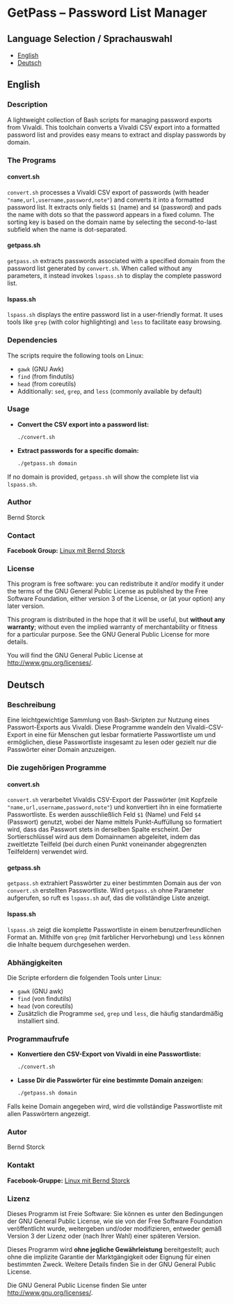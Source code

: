 
# GetPass – Password List Manager

## Language Selection / Sprachauswahl
- [English](#english)
- [Deutsch](#deutsch)

## English
### Description
A lightweight collection of Bash scripts for managing password exports from Vivaldi. This toolchain converts a Vivaldi CSV export into a formatted password list and provides easy means to extract and display passwords by domain.


### The Programs

#### convert.sh
`convert.sh` processes a Vivaldi CSV export of passwords (with header `"name,url,username,password,note"`) and converts it into a formatted password list. It extracts only fields `$1` (name) and `$4` (password) and pads the name with dots so that the password appears in a fixed column. The sorting key is based on the domain name by selecting the second-to-last subfield when the name is dot-separated.

#### getpass.sh
`getpass.sh` extracts passwords associated with a specified domain from the password list generated by `convert.sh`. When called without any parameters, it instead invokes `lspass.sh` to display the complete password list.

#### lspass.sh
`lspass.sh` displays the entire password list in a user-friendly format. It uses tools like `grep` (with color highlighting) and `less` to facilitate easy browsing.


### Dependencies

The scripts require the following tools on Linux:
- `gawk` (GNU Awk)
- `find` (from findutils)
- `head` (from coreutils)
- Additionally: `sed`, `grep`, and `less` (commonly available by default)

### Usage

- **Convert the CSV export into a password list:**
  ```bash
  ./convert.sh
  ```

- **Extract passwords for a specific domain:**
  ```bash
  ./getpass.sh domain
  ```

If no domain is provided, `getpass.sh` will show the complete list via `lspass.sh`.

### Author
Bernd Storck

### Contact
**Facebook Group:** [Linux mit Bernd Storck](https://www.facebook.com/groups/164934964047448)

### License
This program is free software: you can redistribute it and/or modify it under the terms of the GNU General Public License as published by the Free Software Foundation, either version 3 of the License, or (at your option) any later version.

This program is distributed in the hope that it will be useful, but **without any warranty**; without even the implied warranty of merchantability or fitness for a particular purpose. See the GNU General Public License for more details.

You will find the GNU General Public License at <http://www.gnu.org/licenses/>.


## Deutsch

### Beschreibung
Eine leichtgewichtige Sammlung von Bash-Skripten zur Nutzung eines Passwort-Exports aus Vivaldi. Diese Programme wandeln den Vivaldi-CSV-Export in eine für Menschen gut lesbar formatierte Passwortliste um und ermöglichen, diese Passwortliste insgesamt zu lesen oder gezielt nur die Passwörter einer Domain anzuzeigen.

### Die zugehörigen Programme

#### convert.sh
`convert.sh` verarbeitet Vivaldis CSV-Export der Passwörter (mit Kopfzeile `"name,url,username,password,note"`) und konvertiert ihn in eine formatierte Passwortliste. Es werden ausschließlich Feld `$1` (Name) und Feld `$4` (Passwort) genutzt, wobei der Name mittels Punkt-Auffüllung so formatiert wird, dass das Passwort stets in derselben Spalte erscheint. Der Sortierschlüssel wird aus dem Domainnamen abgeleitet, indem das zweitletzte Teilfeld (bei durch einen Punkt voneinander abgegrenzten Teilfeldern) verwendet wird.

#### getpass.sh
`getpass.sh` extrahiert Passwörter zu einer bestimmten Domain aus der von `convert.sh` erstellten Passwortliste. Wird `getpass.sh` ohne Parameter aufgerufen, so ruft es `lspass.sh` auf, das die vollständige Liste anzeigt.

#### lspass.sh
`lspass.sh` zeigt die komplette Passwortliste in einem benutzerfreundlichen Format an. Mithilfe von `grep` (mit farblicher Hervorhebung) und `less` können die Inhalte bequem durchgesehen werden.

### Abhängigkeiten

Die Scripte erfordern die folgenden Tools unter Linux:
- `gawk` (GNU awk)
- `find` (von findutils)
- `head` (von coreutils)
- Zusätzlich die Programme `sed`, `grep` und `less`, die häufig standardmäßig installiert sind.

### Programmaufrufe

- **Konvertiere den CSV-Export von Vivaldi in eine Passwortliste:**
  ```bash
  ./convert.sh
  ```

- **Lasse Dir die Passwörter für eine bestimmte Domain anzeigen:**
  ```bash
  ./getpass.sh domain
  ```

Falls keine Domain angegeben wird, wird die vollständige Passwortliste mit allen Passwörtern angezeigt.

### Autor
Bernd Storck

### Kontakt
**Facebook-Gruppe:** [Linux mit Bernd Storck](https://www.facebook.com/groups/164934964047448)

### Lizenz
Dieses Programm ist Freie Software: Sie können es unter den Bedingungen der GNU General Public License, wie sie von der Free Software Foundation veröffentlicht wurde, weitergeben und/oder modifizieren, entweder gemäß Version 3 der Lizenz oder (nach Ihrer Wahl) einer späteren Version.

Dieses Programm wird **ohne jegliche Gewährleistung** bereitgestellt; auch ohne die implizite Garantie der Marktgängigkeit oder Eignung für einen bestimmten Zweck. Weitere Details finden Sie in der GNU General Public License.

Die GNU General Public License finden Sie unter <http://www.gnu.org/licenses/>.
